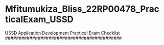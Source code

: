 # Mfitumukiza_Bliss_22RP00478_PracticalExam_USSD
USSD Application Development Practical Exam Checklist
###########################################
